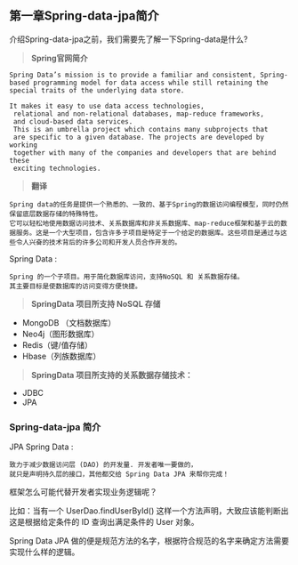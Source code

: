 ## 第一章Spring-data-jpa简介

介绍Spring-data-jpa之前，我们需要先了解一下Spring-data是什么?

>**Spring官网简介**

```
Spring Data’s mission is to provide a familiar and consistent, Spring-based programming model for data access while still retaining the special traits of the underlying data store. 

It makes it easy to use data access technologies,
 relational and non-relational databases, map-reduce frameworks, 
 and cloud-based data services. 
 This is an umbrella project which contains many subprojects that 
 are specific to a given database. The projects are developed by working 
 together with many of the companies and developers that are behind these 
 exciting technologies.
```

>**翻译**

```
Spring data的任务是提供一个熟悉的、一致的、基于Spring的数据访问编程模型，同时仍然保留底层数据存储的特殊特性。
它可以轻松地使用数据访问技术、关系数据库和非关系数据库、map-reduce框架和基于云的数据服务。这是一个大型项目，包含许多子项目是特定于一个给定的数据库。这些项目是通过与这些令人兴奋的技术背后的许多公司和开发人员合作开发的。
```

Spring Data : 

	Spring 的一个子项目。用于简化数据库访问，支持NoSQL 和 关系数据存储。
	其主要目标是使数据库的访问变得方便快捷。

>**SpringData 项目所支持 NoSQL 存储**

* MongoDB （文档数据库）
* Neo4j（图形数据库）
* Redis（键/值存储）
* Hbase（列族数据库）

>**SpringData 项目所支持的关系数据存储技术：**

* JDBC
* JPA

### Spring-data-jpa 简介

JPA Spring Data : 

	致力于减少数据访问层 (DAO) 的开发量. 开发者唯一要做的，
	就只是声明持久层的接口，其他都交给 Spring Data JPA 来帮你完成！

框架怎么可能代替开发者实现业务逻辑呢？

比如：当有一个 UserDao.findUserById()  这样一个方法声明，大致应该能判断出这是根据给定条件的 ID 查询出满足条件的 User  对象。

Spring Data JPA 做的便是规范方法的名字，根据符合规范的名字来确定方法需要实现什么样的逻辑。

